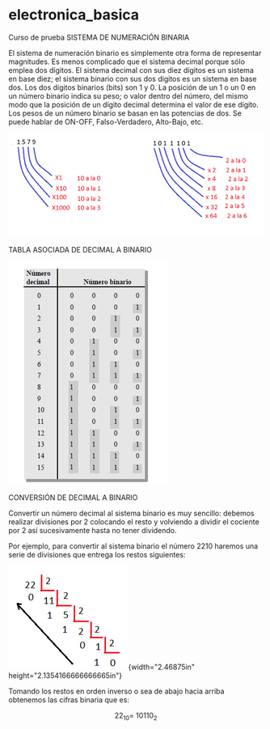 # electronica_basica
 Curso de prueba
SISTEMA DE NUMERACIÓN BINARIA

El sistema de numeración binario es simplemente otra forma de
representar magnitudes. Es menos complicado que el sistema decimal
porque sólo emplea dos dígitos. El sistema decimal con sus diez dígitos
es un sistema en base diez; el sistema binario con sus dos dígitos es un
sistema en base dos. Los dos dígitos binarios (bits) son 1 y 0. La
posición de un 1 o un 0 en un número binario indica su peso; o valor
dentro del número, del mismo modo que la posición de un dígito decimal
determina el valor de ese dígito. Los pesos de un número binario se
basan en las potencias de dos. Se puede hablar de ON-OFF,
Falso-Verdadero, Alto-Bajo, etc.

![](./image1.png)

TABLA ASOCIADA DE DECIMAL A BINARIO

![](./image2.png)

CONVERSIÓN DE DECIMAL A BINARIO

Convertir un número decimal al sistema binario es muy sencillo: debemos
realizar divisiones por 2 colocando el resto y volviendo a dividir el
cociente por 2 así sucesivamente hasta no tener dividendo.

Por ejemplo, para convertir al sistema binario el número 2210 haremos
una serie de divisiones que entrega los restos siguientes:

![](./image3.png){width="2.46875in" height="2.1354166666666665in"}

Tomando los restos en orden inverso o sea de abajo hacia arriba
obtenemos las cifras binaria que es:

$$22_{10} = \ 10110_{2}$$
